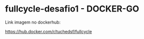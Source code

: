 # fullcycle-desafio1 - DOCKER-GO



Link imagem no dockerhub:

https://hub.docker.com/r/tuchedsf/fullcycle

